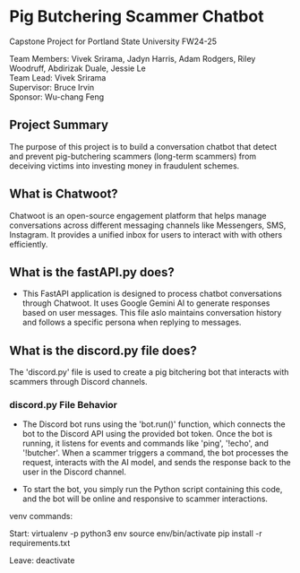 # Pig Butchering Scammer Chatbot
Capstone Project for Portland State University FW24-25  

Team Members: Vivek Srirama, Jadyn Harris, Adam Rodgers, Riley Woodruff, Abdirizak Duale, Jessie Le  
Team Lead: Vivek Srirama  
Supervisor: Bruce Irvin  
Sponsor: Wu-chang Feng

## Project Summary
The purpose of this project is to build a conversation chatbot that detect and prevent pig-butchering scammers (long-term scammers) from deceiving victims into investing money in fraudulent schemes.

## What is Chatwoot?
Chatwoot is an open-source engagement platform that helps manage conversations across different messaging channels like Messengers, SMS, Instagram. It provides a unified inbox for users to interact with with others efficiently.

## What is the fastAPI.py does?
- This FastAPI application is designed to process chatbot conversations through Chatwoot. It uses Google Gemini AI to generate responses based on user messages. This file aslo maintains conversation history and follows a specific persona when replying to messages.

## What is the discord.py file does?
The 'discord.py' file is used to create a pig bitchering bot that interacts with scammers through Discord channels.

### discord.py File Behavior
- The Discord bot runs using the 'bot.run()' function, which connects the bot to the Discord API using the provided bot token. Once the bot is running, it listens for events and commands like 'ping', '!echo', and '!butcher'. When a scammer triggers a command, the bot processes the request, interacts with the AI model, and sends the response back to the user in the Discord channel.

- To start the bot, you simply run the Python script containing this code, and the bot will be online and responsive to scammer interactions.


venv commands:

Start:
virtualenv -p python3 env
source env/bin/activate
pip install -r requirements.txt

Leave:
deactivate
